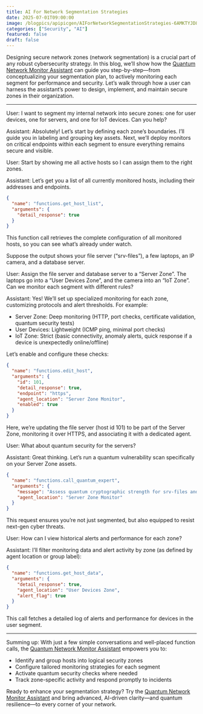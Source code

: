 ```yaml
---
title: AI For Network Segmentation Strategies
date: 2025-07-01T09:00:00
image: /blogpics/apipicgen/AIForNetworkSegmentationStrategies-6AMKTYJD8X.jpg
categories: ["Security", "AI"]
featured: false
draft: false
---
```

Designing secure network zones (network segmentation) is a crucial part of any robust cybersecurity strategy. In this blog, we’ll show how the [Quantum Network Monitor Assistant](https://readyforquantum.com/?assistant=open) can guide you step-by-step—from conceptualizing your segmentation plan, to actively monitoring each segment for performance and security. Let’s walk through how a user can harness the assistant’s power to design, implement, and maintain secure zones in their organization.

---

User: I want to segment my internal network into secure zones: one for user devices, one for servers, and one for IoT devices. Can you help?

Assistant: Absolutely! Let’s start by defining each zone’s boundaries. I’ll guide you in labeling and grouping key assets. Next, we’ll deploy monitors on critical endpoints within each segment to ensure everything remains secure and visible.

User: Start by showing me all active hosts so I can assign them to the right zones.

Assistant:
Let’s get you a list of all currently monitored hosts, including their addresses and endpoints.

```json
{
  "name": "functions.get_host_list",
  "arguments": {
    "detail_response": true
  }
}
```
This function call retrieves the complete configuration of all monitored hosts, so you can see what’s already under watch.

Suppose the output shows your file server (“srv-files”), a few laptops, an IP camera, and a database server.

User: Assign the file server and database server to a “Server Zone”. The laptops go into a “User Devices Zone”, and the camera into an “IoT Zone”. Can we monitor each segment with different rules?

Assistant: Yes! We’ll set up specialized monitoring for each zone, customizing protocols and alert thresholds. For example:
- Server Zone: Deep monitoring (HTTP, port checks, certificate validation, quantum security tests)
- User Devices: Lightweight (ICMP ping, minimal port checks)
- IoT Zone: Strict (basic connectivity, anomaly alerts, quick response if a device is unexpectedly online/offline)

Let’s enable and configure these checks:

```json
{
  "name": "functions.edit_host",
  "arguments": {
    "id": 101,
    "detail_response": true,
    "endpoint": "https",
    "agent_location": "Server Zone Monitor",
    "enabled": true
  }
}
```
Here, we’re updating the file server (host id 101) to be part of the Server Zone, monitoring it over HTTPS, and associating it with a dedicated agent.

User: What about quantum security for the servers?

Assistant: Great thinking. Let’s run a quantum vulnerability scan specifically on your Server Zone assets.

```json
{
  "name": "functions.call_quantum_expert",
  "arguments": {
    "message": "Assess quantum cryptographic strength for srv-files and db-sql over standard ports.",
    "agent_location": "Server Zone Monitor"
  }
}
```
This request ensures you’re not just segmented, but also equipped to resist next-gen cyber threats.

User: How can I view historical alerts and performance for each zone?

Assistant: I’ll filter monitoring data and alert activity by zone (as defined by agent location or group label):

```json
{
  "name": "functions.get_host_data",
  "arguments": {
    "detail_response": true,
    "agent_location": "User Devices Zone",
    "alert_flag": true
  }
}
```
This call fetches a detailed log of alerts and performance for devices in the user segment.

---

Summing up: 
With just a few simple conversations and well-placed function calls, the [Quantum Network Monitor Assistant](https://readyforquantum.com/?assistant=open) empowers you to:
- Identify and group hosts into logical security zones
- Configure tailored monitoring strategies for each segment
- Activate quantum security checks where needed
- Track zone-specific activity and respond promptly to incidents

Ready to enhance your segmentation strategy? Try the [Quantum Network Monitor Assistant](https://readyforquantum.com/?assistant=open) and bring advanced, AI-driven clarity—and quantum resilience—to every corner of your network.